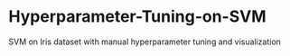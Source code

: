 # Hyperparameter-Tuning-on-SVM
SVM on Iris dataset with manual hyperparameter tuning and visualization
